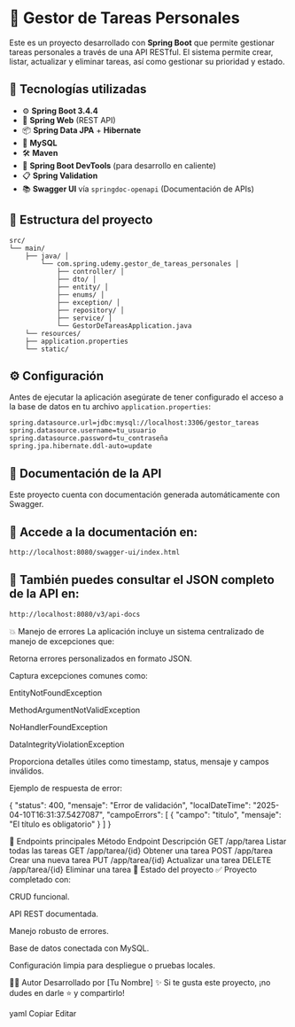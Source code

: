 # 📝 Gestor de Tareas Personales

Este es un proyecto desarrollado con **Spring Boot** que permite gestionar tareas personales a través de una API RESTful. El sistema permite crear, listar, actualizar y eliminar tareas, así como gestionar su prioridad y estado.

## 🚀 Tecnologías utilizadas

- ⚙️ **Spring Boot 3.4.4**
- 🧠 **Spring Web** (REST API)
- 📦 **Spring Data JPA** + **Hibernate**
- 🐬 **MySQL**
- 🛠️ **Maven**
- 🧪 **Spring Boot DevTools** (para desarrollo en caliente)
- 📋 **Spring Validation**
- 📚 **Swagger UI** vía `springdoc-openapi` (Documentación de APIs)

## 📂 Estructura del proyecto

```
src/
└── main/
    ├── java/ │
        └── com.spring.udemy.gestor_de_tareas_personales │
            ├── controller/ │
            ├── dto/ │
            ├── entity/ │
            ├── enums/ │
            ├── exception/ │
            ├── repository/ │
            ├── service/ │
            └── GestorDeTareasApplication.java
    └── resources/
    ├── application.properties
    └── static/
```

## ⚙️ Configuración

Antes de ejecutar la aplicación asegúrate de tener configurado el acceso a la base de datos en tu archivo `application.properties`:

```properties
spring.datasource.url=jdbc:mysql://localhost:3306/gestor_tareas
spring.datasource.username=tu_usuario
spring.datasource.password=tu_contraseña
spring.jpa.hibernate.ddl-auto=update
```
## 📘 Documentación de la API

Este proyecto cuenta con documentación generada automáticamente con Swagger.

## 🔗 Accede a la documentación en:

```bash
http://localhost:8080/swagger-ui/index.html
```

## 📄 También puedes consultar el JSON completo de la API en:
```bash
http://localhost:8080/v3/api-docs
```
💥 Manejo de errores
La aplicación incluye un sistema centralizado de manejo de excepciones que:

Retorna errores personalizados en formato JSON.

Captura excepciones comunes como:

EntityNotFoundException

MethodArgumentNotValidException

NoHandlerFoundException

DataIntegrityViolationException

Proporciona detalles útiles como timestamp, status, mensaje y campos inválidos.

Ejemplo de respuesta de error:

{
  "status": 400,
  "mensaje": "Error de validación",
  "localDateTime": "2025-04-10T16:31:37.5427087",
  "campoErrors": [
    {
      "campo": "titulo",
      "mensaje": "El título es obligatorio"
    }
  ]
}

🧪 Endpoints principales
Método	Endpoint	Descripción
GET	/app/tarea	Listar todas las tareas
GET	/app/tarea/{id}	Obtener una tarea
POST	/app/tarea	Crear una nueva tarea
PUT	/app/tarea/{id}	Actualizar una tarea
DELETE	/app/tarea/{id}	Eliminar una tarea
📌 Estado del proyecto
✅ Proyecto completado con:

CRUD funcional.

API REST documentada.

Manejo robusto de errores.

Base de datos conectada con MySQL.

Configuración limpia para despliegue o pruebas locales.

🧑‍💻 Autor
Desarrollado por [Tu Nombre] ✨
Si te gusta este proyecto, ¡no dudes en darle ⭐ y compartirlo!

yaml
Copiar
Editar

